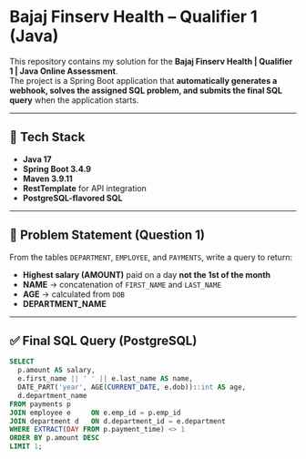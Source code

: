 # Bajaj Finserv Health – Qualifier 1 (Java)

This repository contains my solution for the **Bajaj Finserv Health | Qualifier 1 | Java Online Assessment**.  
The project is a Spring Boot application that **automatically generates a webhook, solves the assigned SQL problem, and submits the final SQL query** when the application starts.

---

## 🚀 Tech Stack
- **Java 17**
- **Spring Boot 3.4.9**
- **Maven 3.9.11**
- **RestTemplate** for API integration
- **PostgreSQL-flavored SQL**

---

## 📝 Problem Statement (Question 1)

From the tables `DEPARTMENT`, `EMPLOYEE`, and `PAYMENTS`, write a query to return:

- **Highest salary (AMOUNT)** paid on a day **not the 1st of the month**  
- **NAME** → concatenation of `FIRST_NAME` and `LAST_NAME`  
- **AGE** → calculated from `DOB`  
- **DEPARTMENT_NAME**  

---

## ✅ Final SQL Query (PostgreSQL)

```sql
SELECT
  p.amount AS salary,
  e.first_name || ' ' || e.last_name AS name,
  DATE_PART('year', AGE(CURRENT_DATE, e.dob))::int AS age,
  d.department_name
FROM payments p
JOIN employee e     ON e.emp_id = p.emp_id
JOIN department d   ON d.department_id = e.department
WHERE EXTRACT(DAY FROM p.payment_time) <> 1
ORDER BY p.amount DESC
LIMIT 1;
